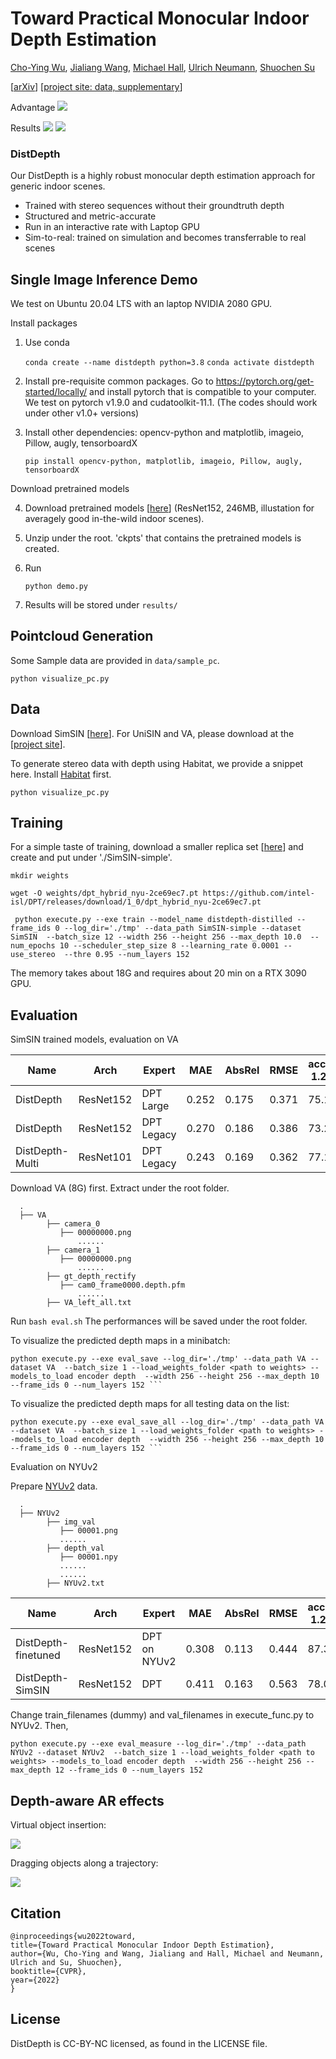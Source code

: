 # <div align=""> Toward Practical Monocular Indoor Depth Estimation </div>

<a href="https://choyingw.github.io/">Cho-Ying Wu</a>, <a href="https://sites.google.com/view/jialiangwang/home">Jialiang Wang</a>, <a href="https://www.linkedin.com/in/michaelanthonyhall/">Michael Hall</a>, <a href="https://cgit.usc.edu/contact/ulrich-neumann/">Ulrich Neumann</a>, <a href="https://shuochsu.github.io/">Shuochen Su</a>

[<a href="https://arxiv.org/abs/2112.02306">arXiv</a>] [<a href="https://distdepth.github.io/">project site: data, supplementary</a>]

Advantage
<img src='fig/teaser.png'>

Results
<img src='fig/results_pc_1.png'>
<img src='fig/results_pc_2.png'>

### DistDepth
Our DistDepth is a highly robust monocular depth estimation approach for generic indoor scenes.
* Trained with stereo sequences without their groundtruth depth
* Structured and metric-accurate
* Run in an interactive rate with Laptop GPU
* Sim-to-real: trained on simulation and becomes transferrable to real scenes

## <div align="">Single Image Inference Demo</div>

We test on Ubuntu 20.04 LTS with an laptop NVIDIA 2080 GPU.

Install packages

1. Use conda

    ``` conda create --name distdepth python=3.8 ```
    ``` conda activate distdepth ```

2. Install pre-requisite common packages. Go to https://pytorch.org/get-started/locally/ and install pytorch that is compatible to your computer. We test on pytorch v1.9.0 and cudatoolkit-11.1. (The codes should work under other v1.0+ versions)

3. Install other dependencies: opencv-python and matplotlib, imageio, Pillow, augly, tensorboardX

   ``` pip install opencv-python, matplotlib, imageio, Pillow, augly, tensorboardX ```

Download pretrained models

4. Download pretrained models [<a href="https://drive.google.com/file/d/1N3UAeSR5sa7KcMJAeKU961KUNBZ6vIgi/view?usp=sharing">here</a>] (ResNet152, 246MB, illustation for averagely good in-the-wild indoor scenes).

5. Unzip under the root. 'ckpts' that contains the pretrained models is created.

6. Run

   ``` python demo.py ```

7. Results will be stored under `results/`

## <div align="">Pointcloud Generation</div>

Some Sample data are provided in `data/sample_pc`.

   ``` python visualize_pc.py ```


## <div align=""> Data</div>

Download SimSIN [<a href="https://drive.google.com/file/d/1P93270GM_gbx3Cc-b5lLdHOr9P9ZWyLO/view?usp=sharing">here</a>]. For UniSIN and VA, please download at the [<a href="https://distdepth.github.io/">project site</a>].

To generate stereo data with depth using Habitat, we provide a snippet here. Install <a href="https://github.com/facebookresearch/habitat-sim">Habitat</a> first.  

   ``` python visualize_pc.py ```

## <div align=""> Training</div>

For a simple taste of training, download a smaller replica set [<a href="https://drive.google.com/file/d/1g-OXOsKeincRc1-O3x42wVRFKpog2aRe/view?usp=sharing">here</a>] and create and put under './SimSIN-simple'.

```shell
mkdir weights 
```
   
```shell
wget -O weights/dpt_hybrid_nyu-2ce69ec7.pt https://github.com/intel-isl/DPT/releases/download/1_0/dpt_hybrid_nyu-2ce69ec7.pt 
```

```shell
 python execute.py --exe train --model_name distdepth-distilled --frame_ids 0 --log_dir='./tmp' --data_path SimSIN-simple --dataset SimSIN  --batch_size 12 --width 256 --height 256 --max_depth 10.0  --num_epochs 10 --scheduler_step_size 8 --learning_rate 0.0001 --use_stereo  --thre 0.95 --num_layers 152 
```

The memory takes about 18G and requires about 20 min on a RTX 3090 GPU.

## <div align=""> Evaluation</div>

SimSIN trained models, evaluation on VA

| Name | Arch | Expert | MAE | AbsRel | RMSE | acc@ 1.25 | acc@ 1.25^2 | acc@ 1.25^3 | Download |
| --- | --- | --- | --- | --- | --- | --- | --- | --- | --- |
| DistDepth | ResNet152 | DPT Large | 0.252 | 0.175 | 0.371 | 75.1 | 93.9 | 98.4 | [model](https://drive.google.com/file/d/1X_VMg1LYLmm8xCloLRjqHtIslyXfOrn5/view?usp=sharing) |
| DistDepth | ResNet152 | DPT Legacy | 0.270 | 0.186 | 0.386 | 73.2 | 93.2 | 97.9 | [model](https://drive.google.com/file/d/1rTBSglo_h-Ke5HMe4xvHhCjpeBDRl6vx/view?usp=sharing) |
| DistDepth-Multi| ResNet101 | DPT Legacy | 0.243 | 0.169 | 0.362 | 77.1 | 93.7 | 97.9 | [model](https://drive.google.com/file/d/16vIFEdlacp_cdQ7KWZE1zh6-Onzb3Pwn/view?usp=sharing) |


Download VA (8G) first. Extract under the root folder.

      .
      ├── VA
            ├── camera_0
               ├── 00000000.png 
                   ......
            ├── camera_1
               ├── 00000000.png 
                   ......
            ├── gt_depth_rectify
               ├── cam0_frame0000.depth.pfm 
                   ......
            ├── VA_left_all.txt

Run   ``` bash eval.sh ```   The performances will be saved under the root folder.

To visualize the predicted depth maps in a minibatch: 

```shell
python execute.py --exe eval_save --log_dir='./tmp' --data_path VA --dataset VA  --batch_size 1 --load_weights_folder <path to weights> --models_to_load encoder depth  --width 256 --height 256 --max_depth 10 --frame_ids 0 --num_layers 152 ```
```

To visualize the predicted depth maps for all testing data on the list: 

```shell
python execute.py --exe eval_save_all --log_dir='./tmp' --data_path VA --dataset VA  --batch_size 1 --load_weights_folder <path to weights> --models_to_load encoder depth  --width 256 --height 256 --max_depth 10 --frame_ids 0 --num_layers 152 ```
```

Evaluation on NYUv2

Prepare <a href="https://cs.nyu.edu/~silberman/datasets/nyu_depth_v2.html">NYUv2</a> data.

      .
      ├── NYUv2
            ├── img_val
               ├── 00001.png
               ......
            ├── depth_val
               ├── 00001.npy
               ......
               ......
            ├── NYUv2.txt

| Name | Arch | Expert | MAE | AbsRel | RMSE | acc@ 1.25 | acc@ 1.25^2 | acc@ 1.25^3 | Download |
| --- | --- | --- | --- | --- | --- | --- | --- | --- | --- |
| DistDepth-finetuned | ResNet152 | DPT on NYUv2 | 0.308 | 0.113 | 0.444 | 87.3 | 97.3 | 99.3 | [model](https://drive.google.com/file/d/1kLJBuMOf0xSpYq7DtxnPpBTxMwW0ylGm/view?usp=sharing) |
| DistDepth-SimSIN | ResNet152 | DPT | 0.411 | 0.163 | 0.563 | 78.0 | 93.6 | 98.1 | [model](https://drive.google.com/file/d/1Hf_WPaBGMpPBFymCwmN8Xh1blXXZU1cd/view?usp=sharing) |

Change train_filenames (dummy) and val_filenames in execute_func.py to NYUv2. Then,

```shell
python execute.py --exe eval_measure --log_dir='./tmp' --data_path NYUv2 --dataset NYUv2  --batch_size 1 --load_weights_folder <path to weights> --models_to_load encoder depth  --width 256 --height 256 --max_depth 12 --frame_ids 0 --num_layers 152
```

## <div align="">Depth-aware AR effects</div>

Virtual object insertion:

<img src='fig/AR-eff.png'>

Dragging objects along a trajectory:

<img src='fig/move.gif'>

## <div align="">Citation</div>

    @inproceedings{wu2022toward,
    title={Toward Practical Monocular Indoor Depth Estimation},
    author={Wu, Cho-Ying and Wang, Jialiang and Hall, Michael and Neumann, Ulrich and Su, Shuochen},
    booktitle={CVPR},
    year={2022}
    }

## License
DistDepth is CC-BY-NC licensed, as found in the LICENSE file.
